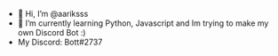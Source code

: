 - 👋 Hi, I’m @aariksss
- 🌱 I’m currently learning Python, Javascript and Im trying to make my own Discord Bot :)
- My Discord: Bott#2737
